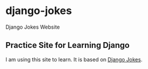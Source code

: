 # django-jokes
 Django Jokes Website
 ## Practice Site for Learning Django
 I am using this site to learn. It is based on
 [Django Jokes](https://www.djangojokes.com).